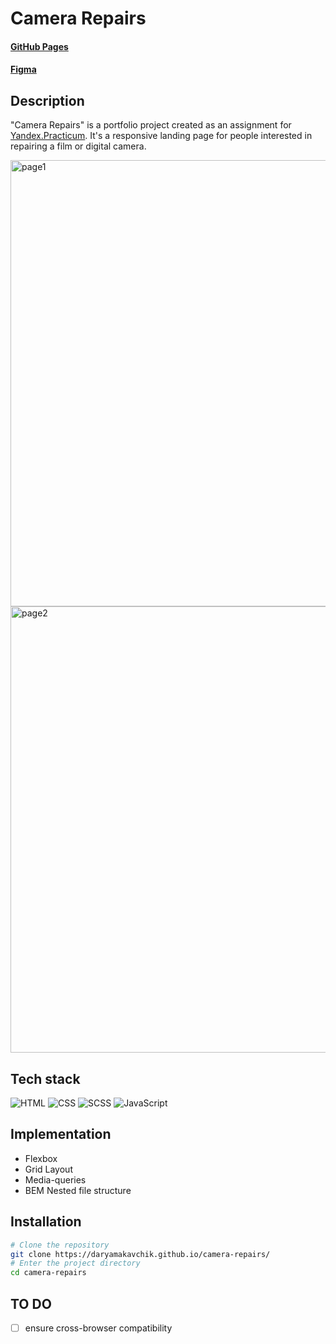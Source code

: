 # Camera Repairs

#### [GitHub Pages](https://daryamakavchik.github.io/camera-repairs/)
#### [Figma](https://www.figma.com/file/G3UWFlQmNtNs67751YiDH2/Month-of-Landings_external-link?node-id=2%3A1815)

## Description
"Camera Repairs" is a portfolio project created as an assignment for [Yandex.Practicum](https://practicum.yandex.com/web/ "Web Development Program"). It's a responsive landing page for people interested in repairing a film or digital camera.

<img width="714" alt="page1" src="https://github.com/daryamakavchik/camera-repairs/assets/90967822/41e8b184-e431-48e1-889f-30e9df489a93">
<img width="714" alt="page2" src="https://github.com/daryamakavchik/camera-repairs/assets/90967822/b1ddc17b-e938-4a35-a019-3d9d948d59ea">

## Tech stack

![HTML](https://img.shields.io/badge/html5-%23E34F26.svg?style=for-the-badge&logo=html5&logoColor=white)
![CSS](https://img.shields.io/badge/css3-%231572B6.svg?style=for-the-badge&logo=css3&logoColor=white)
![SCSS](https://img.shields.io/badge/Sass-CC6699?style=for-the-badge&logo=sass&logoColor=white)
![JavaScript](https://img.shields.io/badge/JavaScript-F7DF1E?style=for-the-badge&logo=javascript&logoColor=black)

## Implementation

- Flexbox
- Grid Layout
- Media-queries
- BEM Nested file structure

## Installation

```bash
# Clone the repository
git clone https://daryamakavchik.github.io/camera-repairs/
# Enter the project directory
cd camera-repairs
```

## TO DO
- [ ] ensure cross-browser compatibility
